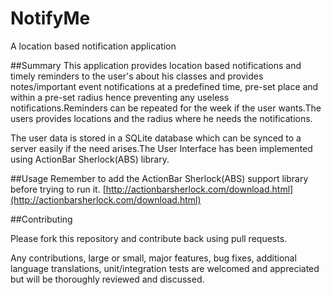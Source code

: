 # NotifyMe
A location based notification application

##Summary
This application provides location based notifications and timely reminders to the user's about his classes and provides notes/important event notifications at a predefined time, pre-set place and within a pre-set radius hence preventing any useless notifications.Reminders can be repeated for the week if the user wants.The users provides locations and the radius where he needs the notifications.

The user data is stored in a SQLite database which can be synced to a server easily if the need arises.The User Interface has been implemented using ActionBar Sherlock(ABS) library.


##Usage 
Remember to add the ActionBar Sherlock(ABS) support library before trying to run it.
[http://actionbarsherlock.com/download.html](http://actionbarsherlock.com/download.html)


##Contributing

Please fork this repository and contribute back using pull requests.

Any contributions, large or small, major features, bug fixes, additional language translations, unit/integration tests are welcomed and appreciated but will be thoroughly reviewed and discussed.
